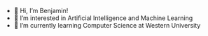 - 👋 Hi, I’m Benjamin!
- 👀 I’m interested in Artificial Intelligence and Machine Learning
- 🌱 I’m currently learning Computer Science at Western University

<!---
BenjaminD18/BenjaminD18 is a ✨ special ✨ repository because its `README.md` (this file) appears on your GitHub profile.
You can click the Preview link to take a look at your changes.
--->
